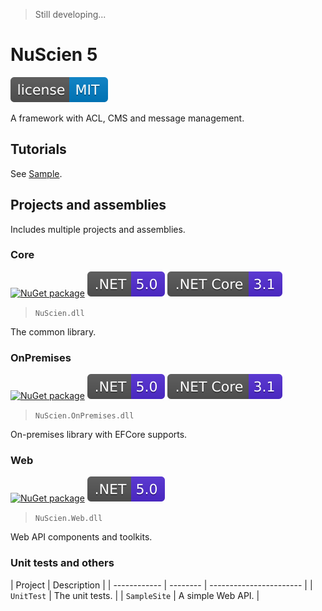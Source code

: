 > Still developing...

# NuScien 5

[![GitHub license](./docs/assets/badge_lisence_MIT.svg)](https://github.com/nuscien/nuscien/blob/master/LICENSE)

A framework with ACL, CMS and message management.

## Tutorials

See [Sample](https://github.com/nuscien/sample).

## Projects and assemblies

Includes multiple projects and assemblies.

### Core

[![NuGet package](https://img.shields.io/nuget/dt/NuScien?label=nuget+downloads)](https://www.nuget.org/packages/NuScien)
![.NET 5.0](./docs/assets/badge_NET_5_0.svg)
![.NET Core 3.1](./docs/assets/badge_NET_Core_3_1.svg)

> `NuScien.dll`

The common library.

### OnPremises

[![NuGet package](https://img.shields.io/nuget/dt/NuScien.OnPremises?label=nuget+downloads)](https://www.nuget.org/packages/NuScien.OnPremises)
![.NET 5.0](./docs/assets/badge_NET_5_0.svg)
![.NET Core 3.1](./docs/assets/badge_NET_Core_3_1.svg)

> `NuScien.OnPremises.dll`

On-premises library with EFCore supports.

### Web

[![NuGet package](https://img.shields.io/nuget/dt/NuScien.Web?label=nuget+downloads)](https://www.nuget.org/packages/NuScien.Web)
![ASP.NET 5.0](./docs/assets/badge_NET_5_0.svg)

> `NuScien.Web.dll`

Web API components and toolkits.

### Unit tests and others

| Project | Description |
| ------------ | -------- | ----------------------- |
| `UnitTest` | The unit tests. |
| `SampleSite` | A simple Web API. |
